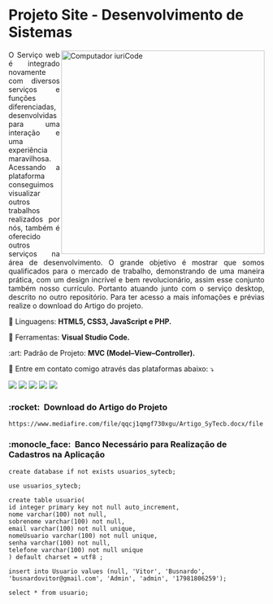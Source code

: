 # Projeto Site - Desenvolvimento de Sistemas

<img src="https://raw.githubusercontent.com/MicaelliMedeiros/micaellimedeiros/master/image/computer-illustration.png" min-width="400px" max-width="400px" width="400px" align="right" alt="Computador iuriCode">

<p align="justify"> 
   O Serviço web é integrado novamente com diversos serviços e funções diferenciadas, desenvolvidas para uma interação e uma experiência maravilhosa. Acessando a plataforma conseguimos visualizar outros trabalhos realizados por nós, também é oferecido outros serviços na área de desenvolvimento. O grande objetivo é mostrar que somos qualificados para o mercado de trabalho, demonstrando de uma maneira prática, com um design incrível e bem revolucionário, assim esse conjunto também nosso currículo. Portanto atuando junto com o serviço desktop, descrito no outro repositório. Para ter acesso a mais infomações e prévias realize o download do Artigo do projeto.


</p>

<p align="left">
  🦄 Linguagens: <strong>HTML5, CSS3, JavaScript e PHP.</strong>
</p>

<p align="left">
  💼 Ferramentas: <strong>Visual Studio Code. </strong>
</p>

<p align="left">
  :art: Padrão de Projeto: <strong>MVC (Model–View–Controller). </strong>
</p>

<p align="left">
  💌 Entre em contato comigo através das plataformas abaixo: ⤵️
</p>

<p align="left">
  <a href="https://mail.google.com/mail/u/busnardovitor@gmail.com" alt="Gmail">
  <img src="https://img.shields.io/badge/-Gmail-FF0000?style=flat-square&labelColor=FF0000&logo=gmail&logoColor=white&link=LINK-DO-SEU-EMAIL" /></a>

  <a href="https://www.linkedin.com/in/vitor-busnardo-3a53711b6/" alt="Linkedin">
  <img src="https://img.shields.io/badge/-Linkedin-0e76a8?style=flat-square&logo=Linkedin&logoColor=white&link=LINK-DO-SEU-LINKEDIN" /></a>

  <a href="https://api.whatsapp.com/send?phone=55179818&text=Ol%C3%A1%20Vitor!" alt="WhatsApp">
  <img src="https://img.shields.io/badge/-WhatsApp-25d366?style=flat-square&labelColor=25d366&logo=whatsapp&logoColor=white&link="/></a>

  <a href="#" alt="Facebook">
  <img src="https://img.shields.io/badge/-Facebook-3b5998?style=flat-square&labelColor=3b5998&logo=facebook&logoColor=white&link=LINK-DO-SEU-FACEBOOK"/></a>

  <a href="https://www.instagram.com/invites/contact/?i=56dnb6gtwvus&utm_content=4dgr2u5" alt="Instagram">
  <img src="https://img.shields.io/badge/-Instagram-DF0174?style=flat-square&labelColor=DF0174&logo=instagram&logoColor=white&link=LINK-DO-SEU-INSTAGRAM"/></a>
</p>  

<h3> :rocket: &nbsp;Download do Artigo do Projeto </h3>

```
https://www.mediafire.com/file/qqcj1qmgf730xgu/Artigo_SyTecb.docx/file
```

<h3> :monocle_face: &nbsp;Banco Necessário para Realização de Cadastros na Aplicação</h3>

```
create database if not exists usuarios_sytecb;

use usuarios_sytecb;

create table usuario(
id integer primary key not null auto_increment,
nome varchar(100) not null,
sobrenome varchar(100) not null,
email varchar(100) not null unique,
nomeUsuario varchar(100) not null unique,
senha varchar(100) not null,
telefone varchar(100) not null unique
) default charset = utf8 ;

insert into Usuario values (null, 'Vitor', 'Busnardo', 'busnardovitor@gmail.com', 'Admin', 'admin', '17981806259');

select * from usuario;
```

